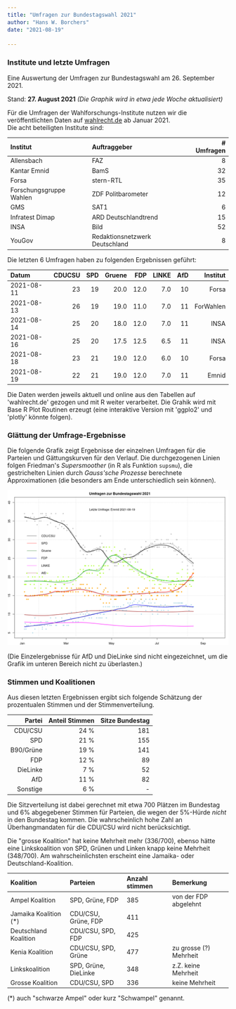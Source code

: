 ```yaml
---
title: "Umfragen zur Bundestagswahl 2021"
author: "Hans W. Borchers"
date: "2021-08-19"

---
```


### Institute und letzte Umfragen

Eine Auswertung der Umfragen zur Bundestagswahl am 26. September 2021.

Stand: **27. August 2021**
*(Die Graphik wird in etwa jede Woche aktualisiert)*

Für die Umfragen der Wahlforschungs-Institute nutzen wir die veröffentlichten Daten auf [wahlrecht.de](https://www.wahlrecht.de/) ab Januar 2021.\
Die acht beteiligten Institute sind:

| Institut                 | Auftraggeber                    | # Umfragen |
|:-------------------------|:--------------------------------|-----------:|
| Allensbach               | FAZ                             |          8 |
| Kantar Emnid             | BamS                            |         32 |
| Forsa                    | stern-RTL                       |         35 |
| Forschungsgruppe Wahlen  | ZDF Politbarometer              |         12 |
| GMS                      | SAT1                            |          6 |
| Infratest Dimap          | ARD Deutschlandtrend            |         15 |
| INSA                     | Bild                            |         52 |
| YouGov                   | Redaktionsnetzwerk Deutschland  |          8 |

Die letzten 6 Umfragen haben zu folgenden Ergebnissen geführt:

|      Datum | CDUCSU | SPD | Gruene |  FDP | LINKE | AfD |  Institut |
|:-----------|-------:|----:|-------:|-----:|------:|----:|----------:|
| 2021-08-11 |     23 | 19  |   20.0 | 12.0 |   7.0 |  10 |     Forsa |
| 2021-08-13 |     26 | 19  |   19.0 | 11.0 |   7.0 |  11 | ForWahlen |
| 2021-08-14 |     25 | 20  |   18.0 | 12.0 |   7.0 |  11 |      INSA |
| 2021-08-16 |     25 | 20  |   17.5 | 12.5 |   6.5 |  11 |      INSA |
| 2021-08-18 |     23 | 21  |   19.0 | 12.0 |   6.0 |  10 |     Forsa |
| 2021-08-19 |     22 | 21  |   19.0 | 12.0 |   7.0 |  11 |     Emnid |

Die Daten werden jeweils aktuell und online aus den Tabellen auf 'wahlrecht.de' gezogen und mit R weiter verarbeitet. Die Grahik wird mit Base R Plot Routinen erzeugt (eine interaktive Version mit 'ggplo2' und 'plotly' könnte folgen).

### Glättung der Umfrage-Ergebnisse

Die folgende Grafik zeigt Ergebnisse der einzelnen Umfragen für die Parteien und Gättungskurven für den Verlauf. Die durchgezogenen Linien folgen Friedman's *Supersmoother* (in R als Funktion `supsmu`), die gestrichelten Linien durch *Gauss'sche Prozesse* berechnete Approximationen (die besonders am Ende unterschiedlich sein können).

![Umfragen 2021](U-19-08-2021.png)

(Die Einzelergebnisse für AfD und DieLinke sind nicht eingezeichnet, um die Grafik im unteren Bereich nicht zu überlasten.)


### Stimmen und Koalitionen

Aus diesen letzten Ergebnissen ergibt sich folgende Schätzung der prozentualen Stimmen und der Stimmenverteilung.

| Partei    | Anteil Stimmen | Sitze Bundestag|
|----------:|---------------:|---------------:|
| CDU/CSU   | 24 % | 181 |
| SPD       | 21 % | 155 |
| B90/Grüne | 19 % | 141 |
| FDP       | 12 % |  89 |
| DieLinke  |  7 % |  52 |
| AfD       | 11 % |  82 |
| Sonstige  |  6 % |   - |

Die Sitzverteilung ist dabei gerechnet mit etwa 700 Plätzen im Bundestag und 6% abgegebener Stimmen für Parteien, die wegen der 5%-Hürde *nicht* in den Bundestag kommen. Die wahrscheinlich hohe Zahl an Überhangmandaten für die CDU/CSU wird nicht berücksichtigt.

Die "grosse Koalition" hat keine Mehrheit mehr (336/700), ebenso hätte eine Linkskoalition von SPD, Grünen und Linken knapp keine Mehrheit (348/700). Am wahrscheinlichsten erscheint eine Jamaika- oder Deutschland-Koalition.

| Koalition | Parteien | Anzahl stimmen | Bemerkung |
|:----------|:---------|:---------------|:----------|
| Ampel Koalition | SPD, Grüne, FDP | 385 | von der FDP abgelehnt |
| Jamaika Koalition (*) | CDU/CSU, Grüne, FDP | 411 |  |
| Deutschland Koalition | CDU/CSU, SPD, FDP | 425 |  |
| Kenia Koalition | CDU/CSU, SPD, Grüne | 477 | zu grosse (?) Mehrheit |
| Linkskoalition | SPD, Grüne, DieLinke| 348 | z.Z. keine Mehrheit|
| Grosse Koalition | CDU/CSU, SPD | 336 | keine Mehrheit |

(*) auch "schwarze Ampel" oder kurz "Schwampel" genannt.



